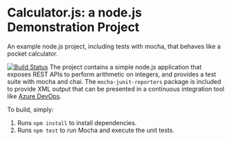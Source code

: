 Calculator.js: a node.js Demonstration Project
==============================================
An example node.js project, including tests with mocha, that behaves like
a pocket calculator.

[![Build Status](https://dev.azure.com/stealthsrg0186/Integrating%20External%20Source%20Control%20with%20Azure%20Pipelines/_apis/build/status/rajredd.calculator?branchName=refs%2Fpull%2F1%2Fmerge)](https://dev.azure.com/stealthsrg0186/Integrating%20External%20Source%20Control%20with%20Azure%20Pipelines/_build/latest?definitionId=10&branchName=refs%2Fpull%2F1%2Fmerge)
The project contains a simple node.js application that exposes REST APIs
to perform arithmetic on integers, and provides a test suite with mocha
and chai.  The `mocha-junit-reporters` package is included to provide XML
output that can be presented in a continuous integration tool like
[Azure DevOps](https://azure.com/devops).

To build, simply:

1. Runs `npm install` to install dependencies.
2. Runs `npm test` to run Mocha and execute the unit tests.

